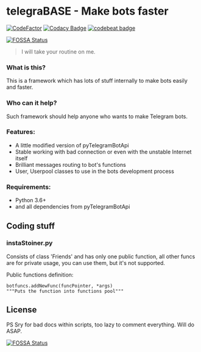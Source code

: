 # telegraBASE - Make bots faster
[![CodeFactor](https://www.codefactor.io/repository/github/ractyfree/telegrabase/badge)](https://www.codefactor.io/repository/github/ractyfree/telegrabase)
[![Codacy Badge](https://api.codacy.com/project/badge/Grade/590dd1735dbc4dd2a2158784c99964e2)](https://www.codacy.com/manual/ractyfree/telegraBASE?utm_source=github.com&amp;utm_medium=referral&amp;utm_content=ractyfree/telegraBASE&amp;utm_campaign=Badge_Grade)
[![codebeat badge](https://codebeat.co/badges/b6899a83-7763-4155-b513-bd76995dd918)](https://codebeat.co/projects/github-com-ractyfree-telegrabase-master)

[![FOSSA Status](https://app.fossa.io/api/projects/git%2Bgithub.com%2Fractyfree%2FtelegraBASE.svg?type=shield)](https://app.fossa.io/projects/git%2Bgithub.com%2Fractyfree%2FtelegraBASE?ref=badge_shield)

> I will take your routine on me.

### What is this?
This is a framework which has lots of stuff internally to make bots easily and faster.

### Who can it help?
Such framework should help anyone who wants to make Telegram bots.

### Features:
- A little modified version of pyTelegramBotApi
- Stable working with bad connection or even with the unstable Internet itself
- Brilliant messages routing to bot's functions
- User, Userpool classes to use in the bots development process

### Requirements:
- Python 3.6+
- and all dependencies from pyTelegramBotApi


## Coding stuff
### instaStoiner.py
Consists of class 'Friends' and has only one public function, all other funcs are for private usage, you can use them, but it's not supported.

Public functions definition:

	botfuncs.addNewFunc(funcPointer, *args)
	"""Puts the function into functions pool"""


## License


PS Sry for bad docs within scripts, too lazy to comment everything. Will do ASAP.


[![FOSSA Status](https://app.fossa.io/api/projects/git%2Bgithub.com%2Fractyfree%2FtelegraBASE.svg?type=large)](https://app.fossa.io/projects/git%2Bgithub.com%2Fractyfree%2FtelegraBASE?ref=badge_large)
